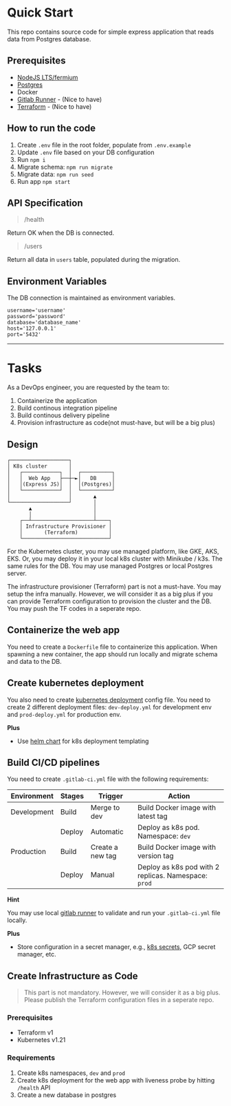 # Quick Start

This repo contains source code for simple express application that reads data from Postgres database.
## Prerequisites
- [NodeJS LTS/fermium](https://nodejs.org/en/about/releases/)
- [Postgres](https://www.postgresql.org/)
- Docker
- [Gitlab Runner](https://docs.gitlab.com/runner/install/) - (Nice to have)
- [Terraform](https://www.terraform.io/) - (Nice to have) 

## How to run the code
1. Create `.env` file in the root folder, populate from `.env.example`
1. Update `.env` file based on your DB configuration
1. Run `npm i`
1. Migrate schema: `npm run migrate`
1. Migrate data: `npm run seed`
1. Run app `npm start` 

## API Specification

> /health

Return OK when the DB is connected.

> /users

Return all data in `users` table, populated during the migration.

## Environment Variables
The DB connection is maintained as environment variables.
```
username='username'
password='password'
database='database_name'
host='127.0.0.1'
port='5432'
```

---

# Tasks
As a DevOps engineer, you are requested by the team to:
1. Containerize the application
1. Build continous integration pipeline
1. Build continous delivery pipeline
1. Provision infrastructure as code(not must-have, but will be a big plus)

## Design

```
┌───────────────────┐
│ K8s cluster       │
│   ┌────────────┐  │  ┌──────────┐
│   │  Web App   ├──┼─►│   DB     │
│   │(Express JS)│  │  │(Postgres)│
│   └────────────┘  │  └──────────┘
│                   │       ▲
└───────────────────┘       │
       ▲                    │
       │                    │
    ┌──┴────────────────────┴────┐
    │ Infrastructure Provisioner │
    │       (Terraform)          │
    └────────────────────────────┘
```

For the Kubernetes cluster, you may use managed platform, like GKE, AKS, EKS. Or, you may deploy it in your local k8s cluster with Minikube / k3s. The same rules for the DB. You may use managed Postgres or local Postgres server.

The infrastructure provisioner (Terraform) part is not a must-have. You may setup the infra manually. However, we will consider it as a big plus if you can provide Terraform configuration to provision the cluster and the DB. You may push the TF codes in a seperate repo.

## Containerize the web app
You need to create a `Dockerfile` file to containerize this application. When spawning a new container, the app should run locally and migrate schema and data to the DB.

## Create kubernetes deployment
You also need to create [kubernetes deployment](https://kubernetes.io/docs/concepts/workloads/controllers/deployment/) config file. You need to create 2 different deployment files: `dev-deploy.yml` for development env and `prod-deploy.yml` for production env. 

**Plus**
- Use [helm chart](https://helm.sh/docs/chart_template_guide/getting_started/) for k8s deployment templating


## Build CI/CD pipelines
You need to create `.gitlab-ci.yml` file with the following requirements: 

| Environment | Stages | Trigger | Action |
|---|---|---|---|
| Development | Build | Merge to dev | Build Docker image with latest tag |
|  | Deploy | Automatic | Deploy as k8s pod. Namespace: `dev` |
| Production | Build | Create a new tag | Build Docker image with version tag |
|  | Deploy | Manual | Deploy as k8s pod with 2 replicas. Namespace: `prod` |

**Hint**

You may use local [gitlab runner](https://docs.gitlab.com/runner/install/) to validate and run your `.gitlab-ci.yml` file locally.

**Plus**
- Store configuration in a secret manager, e.g., [k8s secrets](https://kubernetes.io/docs/concepts/configuration/secret/), GCP secret manager, etc.

## Create Infrastructure as Code
> This part is not mandatory. However, we will consider it as a big plus. Please publish the Terraform configuration files in a seperate repo.

### Prerequisites
- Terraform v1
- Kubernetes v1.21

### Requirements
1. Create k8s namespaces, `dev` and `prod`
1. Create k8s deployment for the web app with liveness probe by hitting `/health` API
1. Create a new database in postgres 